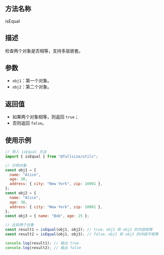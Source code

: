 ## 方法名称

isEqual

## 描述

检查两个对象是否相等，支持多层嵌套。

## 参数

- `obj1`：第一个对象。
- `obj2`：第二个对象。

## 返回值

- 如果两个对象相等，则返回 `true`；
- 否则返回 `false`。

## 使用示例

```javascript
// 导入 isEqual 方法
import { isEqual } from "@fullsize/utils";

// 示例对象
const obj1 = {
  name: "Alice",
  age: 30,
  address: { city: "New York", zip: 10001 },
};
const obj2 = {
  name: "Alice",
  age: 30,
  address: { city: "New York", zip: 10001 },
};
const obj3 = { name: "Bob", age: 25 };

// 比较两个对象
const result1 = isEqual(obj1, obj2); // true，obj1 和 obj2 的内容相等
const result2 = isEqual(obj1, obj3); // false，obj1 和 obj3 的内容不相等

console.log(result1); // 输出 true
console.log(result2); // 输出 false
```
